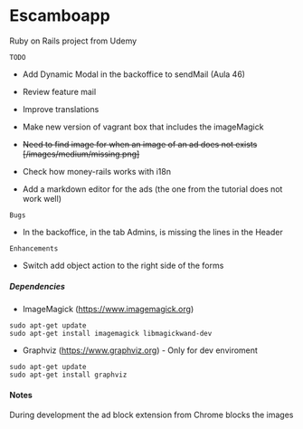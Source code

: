 # Escamboapp
Ruby on Rails project from Udemy


`TODO`

* Add Dynamic Modal in the backoffice to sendMail (Aula 46)

* Review feature mail

* Improve translations

* Make new version of vagrant box that includes the imageMagick

* ~~Need to find image for when an image of an ad does not exists [/images/medium/missing.png]~~

* Check how money-rails works with i18n

* Add a markdown editor for the ads (the one from the tutorial does not work well)

`Bugs`

* In the backoffice, in the tab Admins, is missing the lines in the Header

`Enhancements`

*   Switch add object action to the right side of the forms


##### Dependencies

* ImageMagick (https://www.imagemagick.org)
 
```
sudo apt-get update
sudo apt-get install imagemagick libmagickwand-dev
```

* Graphviz (https://www.graphviz.org) - Only for dev enviroment

```
sudo apt-get update
sudo apt-get install graphviz
```
 
#### Notes

During development the ad block extension from Chrome blocks the images